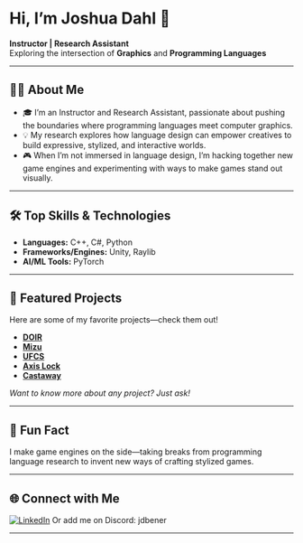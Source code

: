 # Hi, I’m Joshua Dahl 👋

**Instructor | Research Assistant**  
Exploring the intersection of **Graphics** and **Programming Languages**

---

## 👨‍💻 About Me

- 🎓 I’m an Instructor and Research Assistant, passionate about pushing the boundaries where programming languages meet computer graphics.
- 💡 My research explores how language design can empower creatives to build expressive, stylized, and interactive worlds.
- 🎮 When I’m not immersed in language design, I’m hacking together new game engines and experimenting with ways to make games stand out visually.

---

## 🛠️ Top Skills & Technologies

- **Languages:** C++, C#, Python
- **Frameworks/Engines:** Unity, Raylib
- **AI/ML Tools:** PyTorch

---

## 🚀 Featured Projects

Here are some of my favorite projects—check them out!

- **[DOIR](https://github.com/doir-lang/DOIR/blob/ECS4Compilers)**  
- **[Mizu](https://github.com/doir-lang/Mizu)**  
- **[UFCS](https://github.com/joshuadahlunr/ufcs)**
- **[Axis Lock](https://jdbener.itch.io/axis-lock)**
- **[Castaway](https://github.com/joshuadahlunr/castaway)**

*Want to know more about any project? Just ask!*

---

## 🌱 Fun Fact

I make game engines on the side—taking breaks from programming language research to invent new ways of crafting stylized games.

---

## 🌐 Connect with Me

[![LinkedIn](https://img.shields.io/badge/LinkedIn-blue?style=flat&logo=linkedin)](https://www.linkedin.com/in/joshua-dahl-2b1a4691/)
Or add me on Discord: jdbener

---

<!--
![](https://github-readme-stats.vercel.app/api?username=joshuadahlunr&show_icons=true&theme=dracula)
-->
